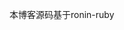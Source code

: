 本博客源码基于ronin-ruby

[ronin-ruby]: https://github.com/ronin-ruby/ronin-ruby.github.io
[Markdown]: http://en.wikipedia.org/wiki/Markdown
[syntax]: http://daringfireball.net/projects/markdown/basics

[jekyll]: https://github.com/mojombo/jekyll#readme
[rdiscount]: https://github.com/rtomayko/rdiscount#readme

